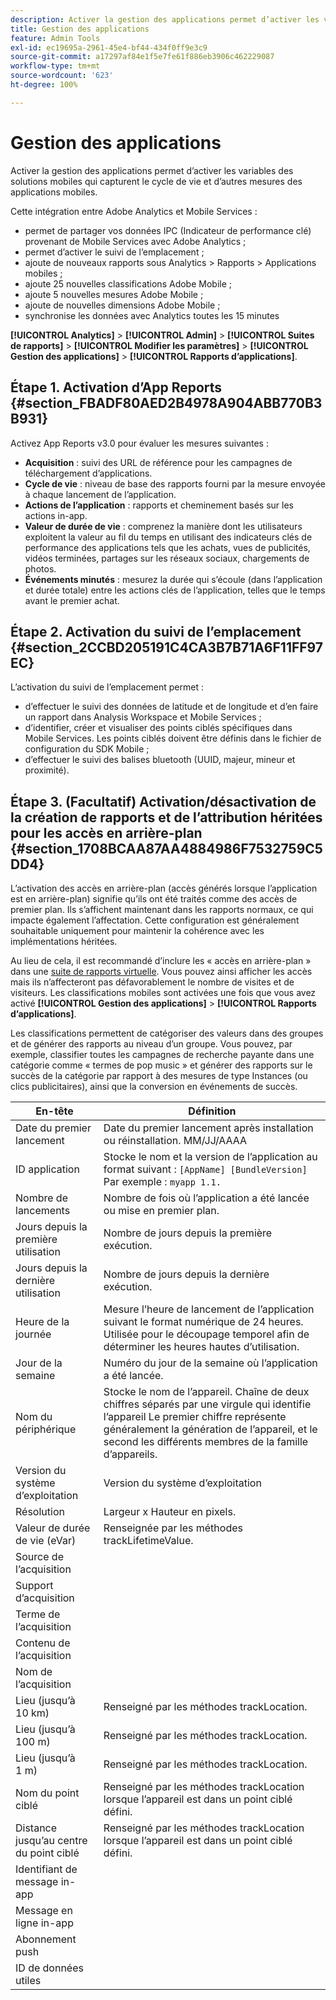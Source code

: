 ```yaml
---
description: Activer la gestion des applications permet d’activer les variables des solutions mobiles qui capturent le cycle de vie et d’autres mesures des applications mobiles.
title: Gestion des applications
feature: Admin Tools
exl-id: ec19695a-2961-45e4-bf44-434f0ff9e3c9
source-git-commit: a17297af84e1f5e7fe61f886eb3906c462229087
workflow-type: tm+mt
source-wordcount: '623'
ht-degree: 100%

---
```


# Gestion des applications

Activer la gestion des applications permet d’activer les variables des solutions mobiles qui capturent le cycle de vie et d’autres mesures des applications mobiles.

Cette intégration entre Adobe Analytics et Mobile Services :

* permet de partager vos données IPC (Indicateur de performance clé) provenant de Mobile Services avec Adobe Analytics ;
* permet d’activer le suivi de l’emplacement ;
* ajoute de nouveaux rapports sous Analytics > Rapports > Applications mobiles ;
* ajoute 25 nouvelles classifications Adobe Mobile ;
* ajoute 5 nouvelles mesures Adobe Mobile ;
* ajoute de nouvelles dimensions Adobe Mobile ;
* synchronise les données avec Analytics toutes les 15 minutes

**[!UICONTROL Analytics]** > **[!UICONTROL Admin]** > **[!UICONTROL Suites de rapports]** > **[!UICONTROL Modifier les paramètres]** > **[!UICONTROL Gestion des applications]** > **[!UICONTROL Rapports d’applications]**.

## Étape 1. Activation d’App Reports {#section_FBADF80AED2B4978A904ABB770B3B931}

Activez App Reports v3.0 pour évaluer les mesures suivantes :

* **Acquisition** : suivi des URL de référence pour les campagnes de téléchargement d’applications.
* **Cycle de vie** : niveau de base des rapports fourni par la mesure envoyée à chaque lancement de l’application.
* **Actions de l’application** : rapports et cheminement basés sur les actions in-app.
* **Valeur de durée de vie** : comprenez la manière dont les utilisateurs exploitent la valeur au fil du temps en utilisant des indicateurs clés de performance des applications tels que les achats, vues de publicités, vidéos terminées, partages sur les réseaux sociaux, chargements de photos.
* **Événements minutés** : mesurez la durée qui s’écoule (dans l’application et durée totale) entre les actions clés de l’application, telles que le temps avant le premier achat.

## Étape 2. Activation du suivi de l’emplacement {#section_2CCBD205191C4CA3B7B71A6F11FF97EC}

L’activation du suivi de l’emplacement permet :

* d’effectuer le suivi des données de latitude et de longitude et d’en faire un rapport dans Analysis Workspace et Mobile Services ;
* d’identifier, créer et visualiser des points ciblés spécifiques dans Mobile Services. Les points ciblés doivent être définis dans le fichier de configuration du SDK Mobile ;
* d’effectuer le suivi des balises bluetooth (UUID, majeur, mineur et proximité).

## Étape 3. (Facultatif) Activation/désactivation de la création de rapports et de l’attribution héritées pour les accès en arrière-plan {#section_1708BCAA87AA4884986F7532759C5DD4}

L’activation des accès en arrière-plan (accès générés lorsque l’application est en arrière-plan) signifie qu’ils ont été traités comme des accès de premier plan. Ils s’affichent maintenant dans les rapports normaux, ce qui impacte également l’affectation. Cette configuration est généralement souhaitable uniquement pour maintenir la cohérence avec les implémentations héritées.

Au lieu de cela, il est recommandé d’inclure les « accès en arrière-plan » dans une [suite de rapports virtuelle](/help/components/vrs/vrs-about.md). Vous pouvez ainsi afficher les accès mais ils n’affecteront pas défavorablement le nombre de visites et de visiteurs.
Les classifications mobiles sont activées une fois que vous avez activé **[!UICONTROL Gestion des applications]** > **[!UICONTROL Rapports d’applications]**.

Les classifications permettent de catégoriser des valeurs dans des groupes et de générer des rapports au niveau d’un groupe. Vous pouvez, par exemple, classifier toutes les campagnes de recherche payante dans une catégorie comme « termes de pop music » et générer des rapports sur le succès de la catégorie par rapport à des mesures de type Instances (ou clics publicitaires), ainsi que la conversion en événements de succès.

| En-tête | Définition |
|--- |--- |
| Date du premier lancement | Date du premier lancement après installation ou réinstallation.   MM/JJ/AAAA |
| ID application | Stocke le nom et la version de l’application au format suivant :   `[AppName] [BundleVersion]`  Par exemple : `myapp 1.1.` |
| Nombre de lancements | Nombre de fois où l’application a été lancée ou mise en premier plan. |
| Jours depuis la première utilisation | Nombre de jours depuis la première exécution. |
| Jours depuis la dernière utilisation | Nombre de jours depuis la dernière exécution. |
| Heure de la journée | Mesure l’heure de lancement de l’application suivant le format numérique de 24 heures. Utilisée pour le découpage temporel afin de déterminer les heures hautes d’utilisation. |
| Jour de la semaine | Numéro du jour de la semaine où l’application a été lancée. |
| Nom du périphérique | Stocke le nom de l’appareil.  Chaîne de deux chiffres séparés par une virgule qui identifie l’appareil Le premier chiffre représente généralement la génération de l’appareil, et le second les différents membres de la famille d’appareils. |
| Version du système d’exploitation | Version du système d’exploitation |
| Résolution | Largeur x Hauteur en pixels. |
| Valeur de durée de vie (eVar) | Renseignée par les méthodes trackLifetimeValue. |
| Source de l’acquisition |  |
| Support d’acquisition |  |
| Terme de l’acquisition |  |
| Contenu de l’acquisition |  |
| Nom de l’acquisition |  |
| Lieu (jusqu’à 10 km) | Renseigné par les méthodes trackLocation. |
| Lieu (jusqu’à 100 m) | Renseigné par les méthodes trackLocation. |
| Lieu (jusqu’à 1 m) | Renseigné par les méthodes trackLocation. |
| Nom du point ciblé | Renseigné par les méthodes trackLocation lorsque l’appareil est dans un point ciblé défini. |
| Distance jusqu’au centre du point ciblé | Renseigné par les méthodes trackLocation lorsque l’appareil est dans un point ciblé défini. |
| Identifiant de message in-app |  |
| Message en ligne in-app |  |
| Abonnement push |  |
| ID de données utiles |  |
